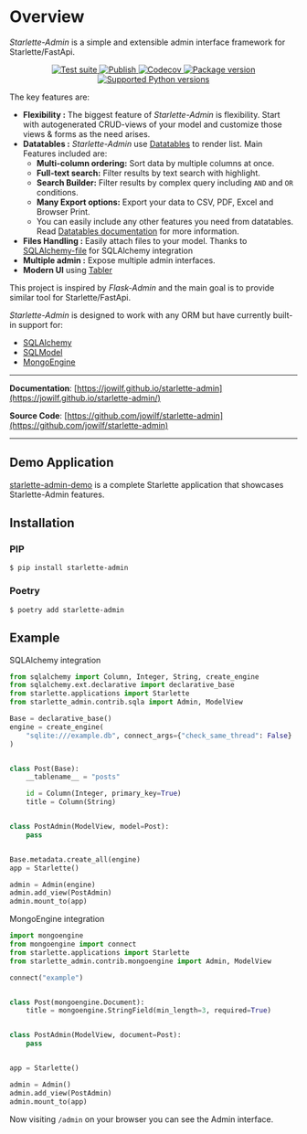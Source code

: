 # Overview

*Starlette-Admin* is a simple and extensible admin interface framework for Starlette/FastApi.

<p align="center">
<a href="https://github.com/jowilf/starlette-admin/actions/workflows/test.yml">
    <img src="https://github.com/jowilf/starlette-admin/actions/workflows/test.yml/badge.svg" alt="Test suite">
</a>
<a href="https://github.com/jowilf/starlette-admin/actions">
    <img src="https://github.com/jowilf/starlette-admin/actions/workflows/publish.yml/badge.svg" alt="Publish">
</a>
<a href="https://codecov.io/gh/jowilf/starlette-admin">
    <img src="https://codecov.io/gh/jowilf/starlette-admin/branch/main/graph/badge.svg" alt="Codecov">
</a>
<a href="https://pypi.org/project/starlette-admin/">
    <img src="https://badge.fury.io/py/starlette-admin.svg" alt="Package version">
</a>
<a href="https://pypi.org/project/starlette-admin/">
    <img src="https://img.shields.io/pypi/pyversions/starlette-admin?color=2334D058" alt="Supported Python versions">
</a>
</p>

The key features are:

* **Flexibility :** The biggest feature of *Starlette-Admin* is flexibility. Start with autogenerated CRUD-views of your
  model and customize those views & forms as the need arises.
* **Datatables :** *Starlette-Admin* use [Datatables](https://datatables.net/) to render list. Main Features included
  are:
    * **Multi-column ordering:** Sort data by multiple columns at once.
    * **Full-text search:** Filter results by text search with highlight.
    * **Search Builder:** Filter results by complex query including `AND` and `OR` conditions.
    * **Many Export options:** Export your data to CSV, PDF, Excel and Browser Print.
    * You can easily include any other features you need from datatables.
      Read [Datatables documentation](https://datatables.net/) for more information.
* **Files Handling :** Easily attach files to your model. Thanks
  to [SQLAlchemy-file](https://github.com/jowilf/sqlalchemy-file) for SQLAlchemy integration
* **Multiple admin :** Expose multiple admin interfaces.
* **Modern UI** using [Tabler](https://tabler.io/)

This project is inspired by *Flask-Admin* and the main goal is to provide similar tool for Starlette/FastApi.

*Starlette-Admin* is designed to work with any ORM but have currently built-in support for:

* [SQLAlchemy](https://www.sqlalchemy.org/)
* [SQLModel](https://sqlmodel.tiangolo.com/)
* [MongoEngine](http://mongoengine.org/)

---


**Documentation**: [https://jowilf.github.io/starlette-admin](https://jowilf.github.io/starlette-admin/)

**Source Code**: [https://github.com/jowilf/starlette-admin](https://github.com/jowilf/starlette-admin)

---

Demo Application
----------------

[starlette-admin-demo](https://github.com/jowilf/starlette-admin-demo) is a complete
Starlette application that showcases Starlette-Admin features.


## Installation

### PIP

```shell
$ pip install starlette-admin
```

### Poetry

```shell
$ poetry add starlette-admin
```

## Example

SQLAlchemy integration
```Python
from sqlalchemy import Column, Integer, String, create_engine
from sqlalchemy.ext.declarative import declarative_base
from starlette.applications import Starlette
from starlette_admin.contrib.sqla import Admin, ModelView

Base = declarative_base()
engine = create_engine(
    "sqlite:///example.db", connect_args={"check_same_thread": False}
)


class Post(Base):
    __tablename__ = "posts"

    id = Column(Integer, primary_key=True)
    title = Column(String)


class PostAdmin(ModelView, model=Post):
    pass


Base.metadata.create_all(engine)
app = Starlette()

admin = Admin(engine)
admin.add_view(PostAdmin)
admin.mount_to(app)
```

MongoEngine integration
```Python
import mongoengine
from mongoengine import connect
from starlette.applications import Starlette
from starlette_admin.contrib.mongoengine import Admin, ModelView

connect("example")


class Post(mongoengine.Document):
    title = mongoengine.StringField(min_length=3, required=True)


class PostAdmin(ModelView, document=Post):
    pass


app = Starlette()

admin = Admin()
admin.add_view(PostAdmin)
admin.mount_to(app)
```
Now visiting `/admin` on your browser you can see the Admin interface.